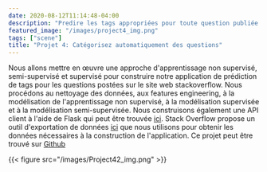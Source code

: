 ```yaml
---
date: 2020-08-12T11:14:48-04:00
description: "Predire les tags appropriées pour toute question publiée sur le site Web de stackoverflow"
featured_image: "/images/project4_img.png"
tags: ["scene"]
title: "Projet 4: Catégorisez automatiquement des questions"
---
```


Nous allons mettre en œuvre une approche d'apprentissage non supervisé, semi-supervisé et supervisé pour construire notre application de prédiction de tags pour les questions postées sur le site web stackoverflow. Nous procédons au nettoyage des données, aux features engineering, à la modélisation de l'apprentissage non supervisé, à la modélisation supervisée et à la modélisation semi-supervisée. Nous construisons également une API client à l'aide de Flask qui peut être trouvée [ici](https://stackoverflow-tags-prediction.herokuapp.com/). Stack Overflow propose un outil d'exportation de données [ici](https://data.stackexchange.com/stackoverflow/query/new) que nous utilisons pour obtenir les données nécessaires à la construction de l'application. Ce projet peut être trouvé sur [Github](https://github.com/daidi06/project4)

{{< figure src="/images/Project42_img.png" >}}
